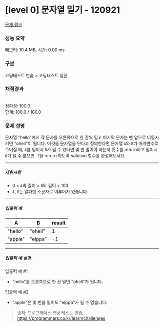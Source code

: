 # [level 0] 문자열 밀기 - 120921 

[문제 링크](https://school.programmers.co.kr/learn/courses/30/lessons/120921) 

### 성능 요약

메모리: 10.4 MB, 시간: 0.00 ms

### 구분

코딩테스트 연습 > 코딩테스트 입문

### 채점결과

<br/>정확성: 100.0<br/>합계: 100.0 / 100.0

### 문제 설명

<p style="user-select: auto;">문자열 "hello"에서 각 문자를 오른쪽으로 한 칸씩 밀고 마지막 문자는 맨 앞으로 이동시키면 "ohell"이 됩니다. 이것을 문자열을 민다고 정의한다면 문자열 <code style="user-select: auto;">A</code>와 <code style="user-select: auto;">B</code>가 매개변수로 주어질 때, <code style="user-select: auto;">A</code>를 밀어서 <code style="user-select: auto;">B</code>가 될 수 있다면 몇 번 밀어야 하는지 횟수를 return하고 밀어서 <code style="user-select: auto;">B</code>가 될 수 없으면 -1을 return 하도록 solution 함수를 완성해보세요.</p>

<hr style="user-select: auto;">

<h5 style="user-select: auto;">제한사항</h5>

<ul style="user-select: auto;">
<li style="user-select: auto;">0 &lt; <code style="user-select: auto;">A</code>의 길이 = <code style="user-select: auto;">B</code>의 길이 &lt; 100</li>
<li style="user-select: auto;"><code style="user-select: auto;">A</code>, <code style="user-select: auto;">B</code>는 알파벳 소문자로 이루어져 있습니다.</li>
</ul>

<hr style="user-select: auto;">

<h5 style="user-select: auto;">입출력 예</h5>
<table class="table" style="user-select: auto;">
        <thead style="user-select: auto;"><tr style="user-select: auto;">
<th style="user-select: auto;">A</th>
<th style="user-select: auto;">B</th>
<th style="user-select: auto;">result</th>
</tr>
</thead>
        <tbody style="user-select: auto;"><tr style="user-select: auto;">
<td style="user-select: auto;">"hello"</td>
<td style="user-select: auto;">"ohell"</td>
<td style="user-select: auto;">1</td>
</tr>
<tr style="user-select: auto;">
<td style="user-select: auto;">"apple"</td>
<td style="user-select: auto;">"elppa"</td>
<td style="user-select: auto;">-1</td>
</tr>
</tbody>
      </table>
<hr style="user-select: auto;">

<h5 style="user-select: auto;">입출력 예 설명</h5>

<p style="user-select: auto;">입출력 예 #1</p>

<ul style="user-select: auto;">
<li style="user-select: auto;">"hello"를 오른쪽으로 한 칸 밀면 "ohell"가 됩니다.</li>
</ul>

<p style="user-select: auto;">입출력 예 #2</p>

<ul style="user-select: auto;">
<li style="user-select: auto;">"apple"은 몇 번을 밀어도 "elppa"가 될 수 없습니다.</li>
</ul>


> 출처: 프로그래머스 코딩 테스트 연습, https://programmers.co.kr/learn/challenges